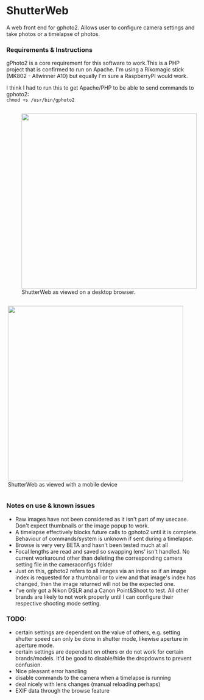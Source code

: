 # ShutterWeb
A web front end for gphoto2. Allows user to configure camera settings and take photos or a timelapse of photos.

<h3>Requirements & Instructions</h3>
<p>gPhoto2 is a core requirement for this software to work.This is a PHP project that is confirmed to run on Apache.  I'm using a Rikomagic stick (MK802 - Allwinner A10) but equally I'm sure a RaspberryPI would work.</p>
<p>
	I think I had to run this to get Apache/PHP to be able to send commands to gphoto2:<br/>
	<code>chmod +s /usr/bin/gphoto2</code>
</p>
<figure style="float:left;">
	<img src="http://i.imgur.com/RrHiYz9.png" style="height:460px; " />
	<figcaption>ShutterWeb as viewed on a desktop browser.</figcaption>
</figure>
<figure style="float:right;">
	<img src="http://i.imgur.com/T0bAh17.png" style="height:460px;" />
	<figcaption>ShutterWeb as viewed with a mobile device</figcaption>
</figure>
<div style="clear:both;"></div>
<h3>Notes on use & known issues</h3>
<ul>
	<li>Raw images have not been considered as it isn't part of my usecase. Don't expect thumbnails or the image popup to work.</li>
	<li>A timelapse effectively blocks future calls to gphoto2 until it is complete. Behaviour of commands/system is unknown if sent during a timelapse.</li>
	<li>Browse is very very BETA and hasn't been tested much at all</li>
	<li>Focal lengths are read and saved so swapping lens' isn't handled. No current workaround other than deleting the corresponding camera setting file in the cameraconfigs folder</li>
	<li>Just on this, gphoto2 refers to all images via an index so if an image index is requested for a thumbnail or to view and that image's index has changed, then the image returned will not be the expected one.</li>
	<li style="display:none;">Some (most?) cameras cannot have the shooting mode changed by the software as the camera always obeys the wheel. There may be an issue with turning off in one mode, and turning back on in another.</li>
	<li style="display:none;">For such cameras, changing the shooting mode is assumed to have been successful when it in fact hasn't been. The corresponding loaded settings may reflect the values applicable to the actual mode set on the camera.</li>
	<li>I've only got a Nikon DSLR and a Canon Point&Shoot to test.  All other brands are likely to not work properly until I can configure their respective shooting mode setting.</li>
</ul>
<h3>TODO:</h3>
<ul>
	<li>certain settings are dependent on the value of others, e.g. setting shutter speed can only be done in shutter mode, likewise aperture in aperture mode.</li>
	<li>certain settings are dependant on others or do not work for certain brands/models. It'd be good to disable/hide the dropdowns to prevent confusion.</li>
	<li>Nice pleasant error handling</li>
	<li>disable commands to the camera when a timelapse is running</li>
	<li>deal nicely with lens changes (manual reloading perhaps)</li>
	<li>EXIF data through the browse feature</li>
</ul>
